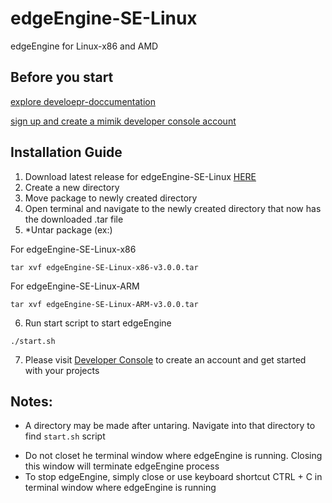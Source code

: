 # edgeEngine-SE-Linux

edgeEngine for Linux-x86 and AMD 

## Before you start  

 [explore develoepr-doccumentation](developer.mimik.com)
 
 [sign up and create a mimik developer console account](https://developer.mimik.com/console/create_account)


## Installation Guide
1. Download latest release for edgeEngine-SE-Linux  [HERE](https://github.com/edgeEngine/edgeEngine-SE-Linux/releases)
2. Create a new directory
3. Move package to newly created directory 
4. Open terminal and navigate to the newly created directory that now has the downloaded .tar file
5. *Untar package (ex:)

For edgeEngine-SE-Linux-x86
```
tar xvf edgeEngine-SE-Linux-x86-v3.0.0.tar
```

For edgeEngine-SE-Linux-ARM
```
tar xvf edgeEngine-SE-Linux-ARM-v3.0.0.tar
```


6. Run start script to start edgeEngine
```
./start.sh
```
7. Please visit [Developer Console](https://developer.mimik.com/console/create_account) to create an account and get started with your projects


## Notes:
* A directory may be made after untaring. Navigate into that directory to find `start.sh` script 
- Do not closet he terminal window where edgeEngine is running. Closing this window will terminate edgeEngine process
- To stop edgeEngine, simply close or use keyboard shortcut CTRL + C in terminal window where edgeEngine is running



